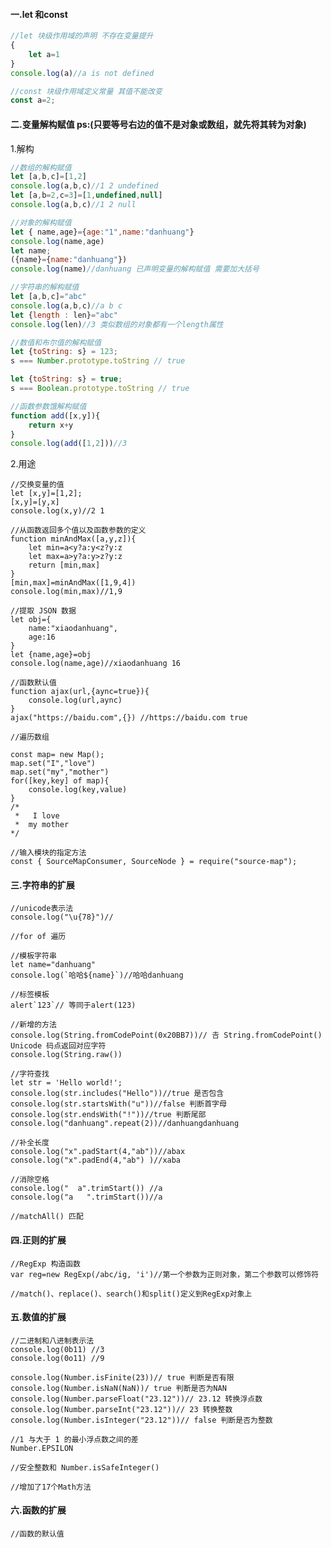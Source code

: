 #### 一.let 和const

```js
//let 块级作用域的声明 不存在变量提升
{
    let a=1
}
console.log(a)//a is not defined

//const 块级作用域定义常量 其值不能改变
const a=2;
```

#### 二.变量解构赋值 ps:\(只要等号右边的值不是对象或数组，就先将其转为对象\)

1.解构

```js
//数组的解构赋值
let [a,b,c]=[1,2]
console.log(a,b,c)//1 2 undefined
let [a,b=2,c=3]=[1,undefined,null]
console.log(a,b,c)//1 2 null

//对象的解构赋值
let { name,age}={age:"1",name:"danhuang"}
console.log(name,age)
let name;
({name}={name:"danhuang"})
console.log(name)//danhuang 已声明变量的解构赋值 需要加大括号

//字符串的解构赋值
let [a,b,c]="abc"
console.log(a,b,c)//a b c
let {length : len}="abc"
console.log(len)//3 类似数组的对象都有一个length属性

//数值和布尔值的解构赋值 
let {toString: s} = 123;
s === Number.prototype.toString // true

let {toString: s} = true;
s === Boolean.prototype.toString // true

//函数参数饿解构赋值
function add([x,y]){
    return x+y
}
console.log(add([1,2]))//3
```

2.用途

```
//交换变量的值
let [x,y]=[1,2];
[x,y]=[y,x]
console.log(x,y)//2 1

//从函数返回多个值以及函数参数的定义
function minAndMax([a,y,z]){
    let min=a<y?a:y<z?y:z
    let max=a>y?a:y>z?y:z
    return [min,max]
}
[min,max]=minAndMax([1,9,4])
console.log(min,max)//1,9

//提取 JSON 数据
let obj={
    name:"xiaodanhuang",
    age:16
}
let {name,age}=obj
console.log(name,age)//xiaodanhuang 16

//函数默认值
function ajax(url,{aync=true}){
    console.log(url,aync)
}
ajax("https://baidu.com",{}) //https://baidu.com true

//遍历数组

const map= new Map();
map.set("I","love")
map.set("my","mother")
for([key,key] of map){
    console.log(key,value)
}
/*
 *   I love
 *  my mother
*/

//输入模块的指定方法
const { SourceMapConsumer, SourceNode } = require("source-map");
```

#### 三.字符串的扩展

    //unicode表示法
    console.log("\u{78}")//

    //for of 遍历

    //模板字符串
    let name="danhuang"
    console.log(`哈哈${name}`)//哈哈danhuang

    //标签模板 
    alert`123`// 等同于alert(123)

    //新增的方法
    console.log(String.fromCodePoint(0x20BB7))// 𠮷 String.fromCodePoint()  Unicode 码点返回对应字符
    console.log(String.raw())

    //字符查找
    let str = 'Hello world!';
    console.log(str.includes("Hello"))//true 是否包含
    console.log(str.startsWith("u"))//false 判断首字母
    console.log(str.endsWith("!"))//true 判断尾部
    console.log("danhuang".repeat(2))//danhuangdanhuang

    //补全长度
    console.log("x".padStart(4,"ab"))//abax
    console.log("x".padEnd(4,"ab") )//xaba

    //消除空格
    console.log("  a".trimStart()) //a
    console.log("a   ".trimStart())//a

    //matchAll() 匹配

#### 四.正则的扩展

```
//RegExp 构造函数
var reg=new RegExp(/abc/ig, 'i')//第一个参数为正则对象，第二个参数可以修饰符

//match()、replace()、search()和split()定义到RegExp对象上
```

#### 五.数值的扩展

```
//二进制和八进制表示法
console.log(0b11) //3
console.log(0o11) //9

console.log(Number.isFinite(23))// true 判断是否有限
console.log(Number.isNaN(NaN))/ true 判断是否为NAN
console.log(Number.parseFloat("23.12"))// 23.12 转换浮点数
console.log(Number.parseInt("23.12"))// 23 转换整数
console.log(Number.isInteger("23.12"))// false 判断是否为整数

//1 与大于 1 的最小浮点数之间的差
Number.EPSILON

//安全整数和 Number.isSafeInteger() 

//增加了17个Math方法
```

#### 六.函数的扩展

```
//函数的默认值

```



